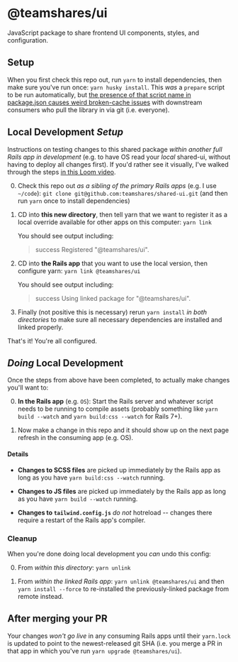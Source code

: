 # @teamshares/ui

JavaScript package to share frontend UI components, styles, and configuration.

## Setup

When you first check this repo out, run `yarn` to install dependencies, then make sure you've run once: `yarn husky install`.  This _was_ a `prepare` script to be run automatically, but [the presence of that script name in package.json causes weird broken-cache issues](https://github.com/yarnpkg/yarn/issues/7212#issuecomment-493720324) with downstream consumers who pull the library in via git (i.e. everyone).

## Local Development _Setup_

Instructions on testing changes to this shared package _within another full Rails app in development_ (e.g. to have OS read your _local_ shared-ui, without having to deploy all changes first). If you'd rather see it visually, I've walked through the steps [in this Loom video](https://www.loom.com/share/856ecb06ed1945eab4d19cf7a6ec12b8).

0. Check this repo out _as a sibling of the primary Rails apps_ (e.g. I use `~/code`): `git clone git@github.com:teamshares/shared-ui.git` (and then run `yarn` once to install dependencies)

1. CD into **this new directory**, then tell yarn that we want to register it as a local override available for other apps on this computer: `yarn link`

    You should see output including:
    > success Registered "@teamshares/ui".

2. CD into **the Rails app** that you want to use the local version, then configure yarn: `yarn link @teamshares/ui`

    You should see output including:
    > success Using linked package for "@teamshares/ui".

3. Finally (not positive this is necessary) rerun `yarn install` _in both directories_ to make sure all necessary dependencies are installed and linked properly.

That's it! You're all configured.

## _Doing_ Local Development

Once the steps from above have been completed, to actually make changes you'll want to:

0. **In the Rails app** (e.g. `OS`): Start the Rails server and whatever script needs to be running to compile assets (probably something like `yarn build --watch` and `yarn build:css --watch` for Rails 7+).

1. Now make a change in this repo and it should show up on the next page refresh in the consuming app (e.g. OS).

#### Details

* **Changes to SCSS files** are picked up immediately by the Rails app as long as you have `yarn build:css --watch` running.

* **Changes to JS files** are picked up immediately by the Rails app as long as you have `yarn build --watch` running.

* **Changes to `tailwind.config.js`** _do not_ hotreload -- changes there require a restart of the Rails app's compiler.

### Cleanup

When you're done doing local development you _can_ undo this config:

0. From _within this directory_: `yarn unlink`

1. From _within the linked Rails app_: `yarn unlink @teamshares/ui` and then `yarn install --force` to re-installed the previously-linked package from remote instead.

## After merging your PR
Your changes _won't go live_ in any consuming Rails apps until their `yarn.lock` is updated to point to the newest-released git SHA (i.e. you merge a PR in that app in which you've run `yarn upgrade @teamshares/ui`).
